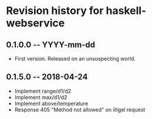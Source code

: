 # Revision history for haskell-webservice

## 0.1.0.0  -- YYYY-mm-dd

* First version. Released on an unsuspecting world.

## 0.1.5.0  -- 2018-04-24

* Implement range/d1/d2
* Implement max/d1/d2
* Implement above/temperature
* Response 405 "Method not allowed" on illigel request